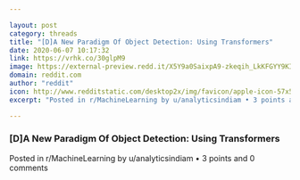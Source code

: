 ```yaml
---

layout: post
category: threads
title: "[D]A New Paradigm Of Object Detection: Using Transformers"
date: 2020-06-07 10:17:32
link: https://vrhk.co/30glpM9
image: https://external-preview.redd.it/X5Y9a0SaixpA9-zkeqih_LkKFGYY9KIWlPeFlLT3zXs.jpg?width=768&height=359&auto=webp&crop=768:359,smart&s=f1d1ecddb7aa8d0e25ebc0d42b4f9adf7eb709d1
domain: reddit.com
author: "reddit"
icon: http://www.redditstatic.com/desktop2x/img/favicon/apple-icon-57x57.png
excerpt: "Posted in r/MachineLearning by u/analyticsindiam • 3 points and 0 comments"

---
```


### [D]A New Paradigm Of Object Detection: Using Transformers

Posted in r/MachineLearning by u/analyticsindiam • 3 points and 0 comments